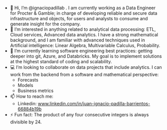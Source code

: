 - 👋 Hi, I’m @ignaciopadillab . I am currently working as a Data Engineer for Procter & Gamble; in charge of developing reliable and secure data infrastructure and objects, for users and analysts to consume and generate insight for the company.
- 👀 I’m interested in anything related to analytical data processing: ETL, Cloud services, Advanced data analytics. I have a strong mathematical background, and I am familiar with advanced techniques used in Artificial intelligence: Linear Algebra, Multivariable Calculus, Probability.
- 🌱 I’m currently learning software engineering best practices: getting deeper into git, Azure, and Databricks. My goal is to implement solutions at the highest standard of coding and scalability.
- :computer: I’m looking to collaborate on data projects that include analytics. I can work from the backend from a software and mathematical perspective:
  - Forecasts
  - Models
  - Business metrics
- 📫 How to reach me:
  - Linkedin: www.linkedin.com/in/juan-ignacio-padilla-barrientos-66884b19b
- ⚡ Fun fact: The product of any four consecutive integers is always divisible by 24.

<!---
ignaciopadillab/ignaciopadillab is a ✨ special ✨ repository because its `README.md` (this file) appears on your GitHub profile.
You can click the Preview link to take a look at your changes.
--->

